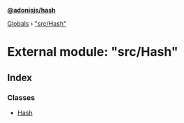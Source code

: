 **[@adonisjs/hash](../README.md)**

[Globals](../README.md) › ["src/Hash"](_src_hash_.md)

# External module: "src/Hash"

## Index

### Classes

* [Hash](../classes/_src_hash_.hash.md)